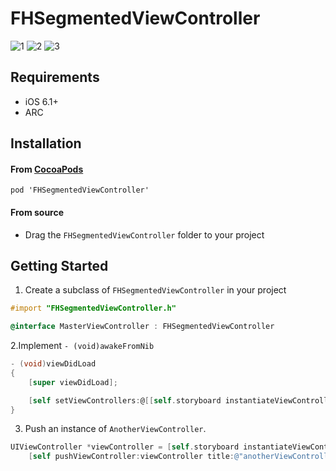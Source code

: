 FHSegmentedViewController
==========================
![1](https://raw.github.com/iDay/FHSegmentedViewController/master/1.png)
![2](https://raw.github.com/iDay/FHSegmentedViewController/master/2.png)
![3](https://raw.github.com/iDay/FHSegmentedViewController/master/3.png)

## Requirements

* iOS 6.1+
* ARC

## Installation

#### From [CocoaPods](http://www.cocoapods.org)

`pod 'FHSegmentedViewController'`

#### From source

* Drag the `FHSegmentedViewController` folder to your project

## Getting Started

1. Create a subclass of `FHSegmentedViewController` in your project
````objective-c
#import "FHSegmentedViewController.h"

@interface MasterViewController : FHSegmentedViewController
````

2.Implement `- (void)awakeFromNib`
````objective-c
- (void)viewDidLoad
{
    [super viewDidLoad];

    [self setViewControllers:@[[self.storyboard instantiateViewControllerWithIdentifier:@"firstSubViewController"], [self.storyboard instantiateViewControllerWithIdentifier:@"secondSubViewController"]]];
}
````

3. Push an instance of `AnotherViewController`.
````objective-c
UIViewController *viewController = [self.storyboard instantiateViewControllerWithIdentifier:@"firstSubViewController"];
    [self pushViewController:viewController title:@"anotherViewController"];
````

